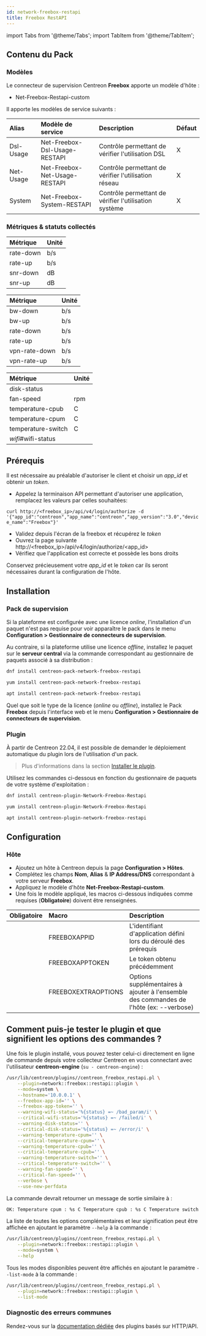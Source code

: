 ```yaml
---
id: network-freebox-restapi
title: Freebox RestAPI
---
```

import Tabs from '@theme/Tabs';
import TabItem from '@theme/TabItem';

## Contenu du Pack

### Modèles

Le connecteur de supervision Centreon **Freebox** apporte un modèle d'hôte :

* Net-Freebox-Restapi-custom

Il apporte les modèles de service suivants :

| Alias     | Modèle de service             | Description                                           | Défaut |
|:----------|:------------------------------|:------------------------------------------------------|:-------|
| Dsl-Usage | Net-Freebox-Dsl-Usage-RESTAPI | Contrôle permettant de vérifier l'utilisation DSL     | X      |
| Net-Usage | Net-Freebox-Net-Usage-RESTAPI | Contrôle permettant de vérifier l'utilisation réseau  | X      |
| System    | Net-Freebox-System-RESTAPI    | Contrôle permettant de vérifier l'utilisation système | X      |

### Métriques & statuts collectés

<Tabs groupId="sync">
<TabItem value="Dsl-Usage" label="Dsl-Usage">

| Métrique    | Unité |
|:------------|:------|
| rate-down   | b/s   |
| rate-up     | b/s   |
| snr-down    | dB    |
| snr-up      | dB    |

</TabItem>
<TabItem value="Net-Usage" label="Net-Usage">

| Métrique      | Unité |
|:--------------|:------|
| bw-down       | b/s   |
| bw-up         | b/s   |
| rate-down     | b/s   |
| rate-up       | b/s   |
| vpn-rate-down | b/s   |
| vpn-rate-up   | b/s   |

</TabItem>
<TabItem value="System" label="System">

| Métrique           | Unité |
|:-------------------|:------|
| disk-status        |       |
| fan-speed          | rpm   |
| temperature-cpub   | C     |
| temperature-cpum   | C     |
| temperature-switch | C     |
| *wifi*#wifi-status |       |

</TabItem>
</Tabs>

## Prérequis

Il est nécessaire au préalable d'autoriser le client et choisir un _app\_id_ et obtenir un _token_. 

- Appelez la terminaison API permettant d'autoriser une application, remplacez les valeurs par celles souhaitées:

`curl http://<freebox_ip>/api/v4/login/authorize -d '{"app_id":"centreon","app_name":"centreon","app_version":"3.0","device_name":"Freebox"}'`

- Validez depuis l'écran de la freebox et récupérez le _token_
- Ouvrez la page suivante http://<freebox_ip>/api/v4/login/authorize/<app_id>
- Vérifiez que l'application est correcte et possède les bons droits

Conservez précieusement votre _app\_id_ et le _token_ car ils seront nécessaires durant la configuration de l'hôte.

## Installation

### Pack de supervision

Si la plateforme est configurée avec une licence *online*, l'installation d'un paquet
n'est pas requise pour voir apparaître le pack dans le menu **Configuration > Gestionnaire de connecteurs de supervision**.

Au contraire, si la plateforme utilise une licence *offline*, installez le paquet
sur le **serveur central** via la commande correspondant au gestionnaire de paquets
associé à sa distribution :

<Tabs groupId="sync">
<TabItem value="Alma / RHEL / Oracle Linux 8" label="Alma / RHEL / Oracle Linux 8">

```bash
dnf install centreon-pack-network-freebox-restapi
```

</TabItem>
<TabItem value="CentOS 7" label="CentOS 7">

```bash
yum install centreon-pack-network-freebox-restapi
```

</TabItem>
<TabItem value="Debian 11 & 12" label="Debian 11 & 12">

```bash
apt install centreon-pack-network-freebox-restapi
```

</TabItem>
</Tabs>

Quel que soit le type de la licence (*online* ou *offline*), installez le Pack **Freebox**
depuis l'interface web et le menu **Configuration > Gestionnaire de connecteurs de supervision**.

### Plugin

À partir de Centreon 22.04, il est possible de demander le déploiement automatique
du plugin lors de l'utilisation d'un pack.

> Plus d'informations dans la section [Installer le plugin](/onprem/monitoring/pluginpacks/#installer-le-plugin).

Utilisez les commandes ci-dessous en fonction du gestionnaire de paquets de votre système d'exploitation :

<Tabs groupId="sync">
<TabItem value="Alma / RHEL / Oracle Linux 8" label="Alma / RHEL / Oracle Linux 8">

```bash
dnf install centreon-plugin-Network-Freebox-Restapi
```

</TabItem>
<TabItem value="CentOS 7" label="CentOS 7">

```bash
yum install centreon-plugin-Network-Freebox-Restapi
```

</TabItem>
<TabItem value="Debian 11 & 12" label="Debian 11 & 12">

```bash
apt install centreon-plugin-network-freebox-restapi
```

</TabItem>
</Tabs>

## Configuration

### Hôte

* Ajoutez un hôte à Centreon depuis la page **Configuration > Hôtes**.
* Complétez les champs **Nom**, **Alias** & **IP Address/DNS** correspondant à votre serveur **Freebox**.
* Appliquez le modèle d'hôte **Net-Freebox-Restapi-custom**.
* Une fois le modèle appliqué, les macros ci-dessous indiquées comme requises (**Obligatoire**) doivent être renseignées.

| Obligatoire | Macro               | Description                                                                            |
|:------------|:--------------------|:---------------------------------------------------------------------------------------|
|             | FREEBOXAPPID        | L'identifiant d'application défini lors du déroulé des prérequis                      |
|             | FREEBOXAPPTOKEN     | Le token obtenu précédemment                                                           |
|             | FREEBOXEXTRAOPTIONS | Options supplémentaires à ajouter à l'ensemble des commandes de l'hôte (ex: --verbose) |

## Comment puis-je tester le plugin et que signifient les options des commandes ?

Une fois le plugin installé, vous pouvez tester celui-ci directement en ligne
de commande depuis votre collecteur Centreon en vous connectant avec
l'utilisateur **centreon-engine** (`su - centreon-engine`) :

```bash
/usr/lib/centreon/plugins//centreon_freebox_restapi.pl \
    --plugin=network::freebox::restapi::plugin \
    --mode=system \
    --hostname='10.0.0.1' \
    --freebox-app-id='' \
    --freebox-app-token='' \
    --warning-wifi-status='%{status} =~ /bad_param/i' \
    --critical-wifi-status='%{status} =~ /failed/i' \
    --warning-disk-status='' \
    --critical-disk-status='%{status} =~ /error/i' \
    --warning-temperature-cpum='' \
    --critical-temperature-cpum='' \
    --warning-temperature-cpub='' \
    --critical-temperature-cpub='' \
    --warning-temperature-switch='' \
    --critical-temperature-switch='' \
    --warning-fan-speed='' \
    --critical-fan-speed='' \
    --verbose \
    --use-new-perfdata
```

La commande devrait retourner un message de sortie similaire à :

```bash
OK: Temperature cpum : %s C Temperature cpub : %s C Temperature switch : %s C fan speed : %s rpm   | 
```

La liste de toutes les options complémentaires et leur signification peut être
affichée en ajoutant le paramètre `--help` à la commande :

```bash
/usr/lib/centreon/plugins//centreon_freebox_restapi.pl \
    --plugin=network::freebox::restapi::plugin \
    --mode=system \
    --help
```

Tous les modes disponibles peuvent être affichés en ajoutant le paramètre
`--list-mode` à la commande :

```bash
/usr/lib/centreon/plugins//centreon_freebox_restapi.pl \
    --plugin=network::freebox::restapi::plugin \
    --list-mode
```

### Diagnostic des erreurs communes

Rendez-vous sur la [documentation dédiée](../getting-started/how-to-guides/troubleshooting-plugins.md#http-and-api-checks)
des plugins basés sur HTTP/API.